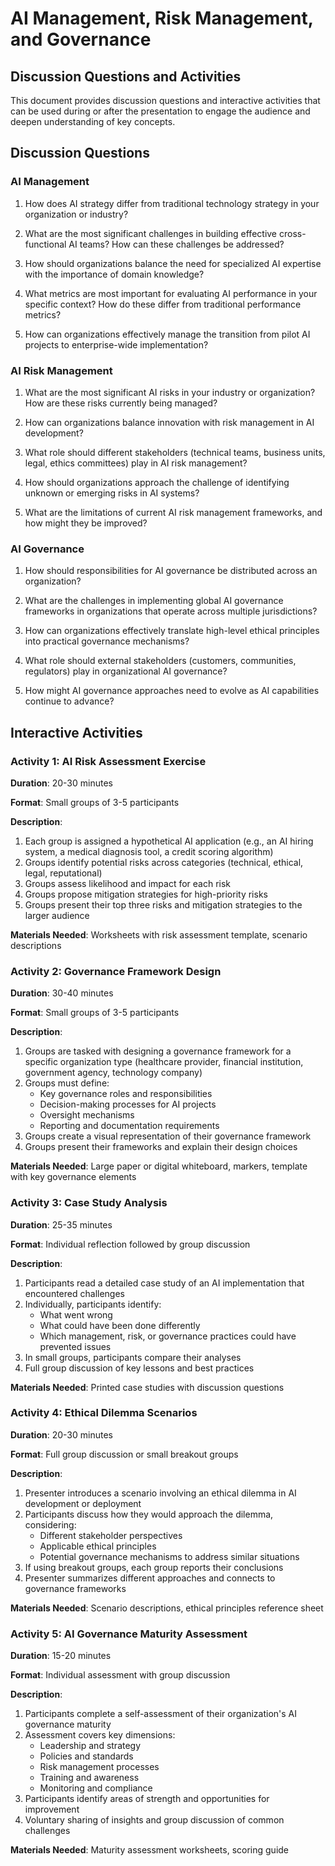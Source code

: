 # AI Management, Risk Management, and Governance
## Discussion Questions and Activities

This document provides discussion questions and interactive activities that can be used during or after the presentation to engage the audience and deepen understanding of key concepts.

## Discussion Questions

### AI Management

1. How does AI strategy differ from traditional technology strategy in your organization or industry?

2. What are the most significant challenges in building effective cross-functional AI teams? How can these challenges be addressed?

3. How should organizations balance the need for specialized AI expertise with the importance of domain knowledge?

4. What metrics are most important for evaluating AI performance in your specific context? How do these differ from traditional performance metrics?

5. How can organizations effectively manage the transition from pilot AI projects to enterprise-wide implementation?

### AI Risk Management

1. What are the most significant AI risks in your industry or organization? How are these risks currently being managed?

2. How can organizations balance innovation with risk management in AI development?

3. What role should different stakeholders (technical teams, business units, legal, ethics committees) play in AI risk management?

4. How should organizations approach the challenge of identifying unknown or emerging risks in AI systems?

5. What are the limitations of current AI risk management frameworks, and how might they be improved?

### AI Governance

1. How should responsibilities for AI governance be distributed across an organization?

2. What are the challenges in implementing global AI governance frameworks in organizations that operate across multiple jurisdictions?

3. How can organizations effectively translate high-level ethical principles into practical governance mechanisms?

4. What role should external stakeholders (customers, communities, regulators) play in organizational AI governance?

5. How might AI governance approaches need to evolve as AI capabilities continue to advance?

## Interactive Activities

### Activity 1: AI Risk Assessment Exercise

**Duration**: 20-30 minutes

**Format**: Small groups of 3-5 participants

**Description**: 
1. Each group is assigned a hypothetical AI application (e.g., an AI hiring system, a medical diagnosis tool, a credit scoring algorithm)
2. Groups identify potential risks across categories (technical, ethical, legal, reputational)
3. Groups assess likelihood and impact for each risk
4. Groups propose mitigation strategies for high-priority risks
5. Groups present their top three risks and mitigation strategies to the larger audience

**Materials Needed**: Worksheets with risk assessment template, scenario descriptions

### Activity 2: Governance Framework Design

**Duration**: 30-40 minutes

**Format**: Small groups of 3-5 participants

**Description**:
1. Groups are tasked with designing a governance framework for a specific organization type (healthcare provider, financial institution, government agency, technology company)
2. Groups must define:
   - Key governance roles and responsibilities
   - Decision-making processes for AI projects
   - Oversight mechanisms
   - Reporting and documentation requirements
3. Groups create a visual representation of their governance framework
4. Groups present their frameworks and explain their design choices

**Materials Needed**: Large paper or digital whiteboard, markers, template with key governance elements

### Activity 3: Case Study Analysis

**Duration**: 25-35 minutes

**Format**: Individual reflection followed by group discussion

**Description**:
1. Participants read a detailed case study of an AI implementation that encountered challenges
2. Individually, participants identify:
   - What went wrong
   - What could have been done differently
   - Which management, risk, or governance practices could have prevented issues
3. In small groups, participants compare their analyses
4. Full group discussion of key lessons and best practices

**Materials Needed**: Printed case studies with discussion questions

### Activity 4: Ethical Dilemma Scenarios

**Duration**: 20-30 minutes

**Format**: Full group discussion or small breakout groups

**Description**:
1. Presenter introduces a scenario involving an ethical dilemma in AI development or deployment
2. Participants discuss how they would approach the dilemma, considering:
   - Different stakeholder perspectives
   - Applicable ethical principles
   - Potential governance mechanisms to address similar situations
3. If using breakout groups, each group reports their conclusions
4. Presenter summarizes different approaches and connects to governance frameworks

**Materials Needed**: Scenario descriptions, ethical principles reference sheet

### Activity 5: AI Governance Maturity Assessment

**Duration**: 15-20 minutes

**Format**: Individual assessment with group discussion

**Description**:
1. Participants complete a self-assessment of their organization's AI governance maturity
2. Assessment covers key dimensions:
   - Leadership and strategy
   - Policies and standards
   - Risk management processes
   - Training and awareness
   - Monitoring and compliance
3. Participants identify areas of strength and opportunities for improvement
4. Voluntary sharing of insights and group discussion of common challenges

**Materials Needed**: Maturity assessment worksheets, scoring guide
